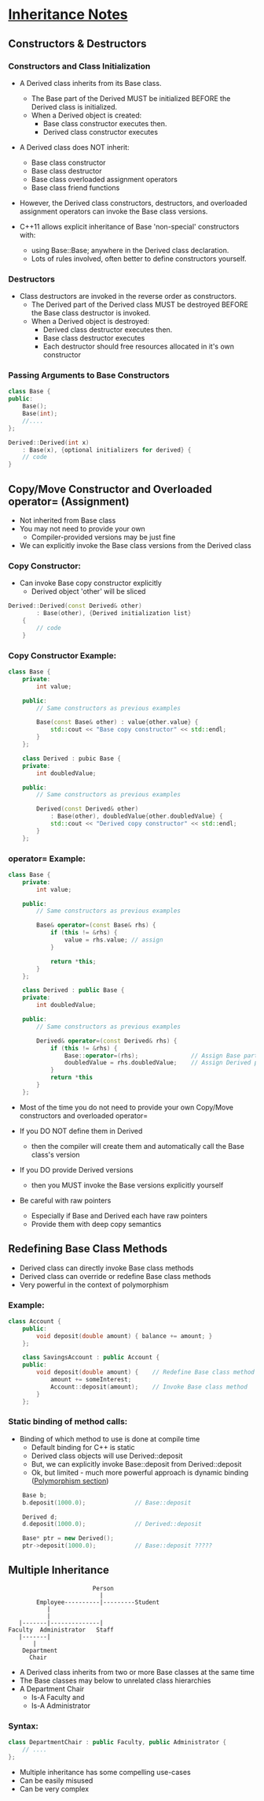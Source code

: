 # [Inheritance Notes](#)

## Constructors & Destructors

### Constructors and Class Initialization
- A Derived class inherits from its Base class.
    - The Base part of the Derived MUST be initialized BEFORE the Derived class is initialized.
    - When a Derived object is created:
        - Base class constructor executes then.
        - Derived class constructor executes


- A Derived class does NOT inherit:
  - Base class constructor
  - Base class destructor
  - Base class overloaded assignment operators
  - Base class friend functions

- However, the Derived class constructors, destructors, and overloaded assignment
  operators can invoke the Base class versions.

- C++11 allows explicit inheritance of Base 'non-special' constructors with:
    - using Base::Base; anywhere in the Derived class declaration.
    - Lots of rules involved, often better to define constructors yourself.

### Destructors
- Class destructors are invoked in the reverse order as constructors.
    - The Derived part of the Derived class MUST be destroyed BEFORE the Base class destructor is invoked.
    - When a Derived object is destroyed:
        - Derived class destructor executes then.
        - Base class destructor executes
        - Each destructor should free resources allocated in it's own constructor


### Passing Arguments to Base Constructors

```c++
class Base {
public:
    Base();
    Base(int);
    //....
};

Derived::Derived(int x)
    : Base(x), {optional initializers for derived} {
    // code
}
```

## Copy/Move Constructor and Overloaded operator= (Assignment)
- Not inherited from Base class
- You may not need to provide your own
    - Compiler-provided versions may be just fine
- We can explicitly invoke the Base class versions from the Derived class

### Copy Constructor:
- Can invoke Base copy constructor explicitly
  - Derived object 'other' will be sliced

```c++
Derived::Derived(const Derived& other)
        : Base(other), {Derived initialization list}
    {
        // code
    }
```

### Copy Constructor Example:
```c++
class Base {
    private:
        int value;

    public:
        // Same constructors as previous examples

        Base(const Base& other) : value{other.value} {
            std::cout << "Base copy constructor" << std::endl;
        }
    };

    class Derived : pubic Base {
    private:
        int doubledValue;

    public:
        // Same constructors as previous examples

        Derived(const Derived& other)
            : Base(other), doubledValue{other.doubledValue} {
            std::cout << "Derived copy constructor" << std::endl;
        }
    };
```

### operator= Example:
```c++
class Base {
    private:
        int value;

    public:
        // Same constructors as previous examples

        Base& operator=(const Base& rhs) {
            if (this != &rhs) {
                value = rhs.value; // assign
            }

            return *this;
        }
    };

    class Derived : public Base {
    private:
        int doubledValue;

    public:
        // Same constructors as previous examples

        Derived& operator=(const Derived& rhs) {
            if (this != &rhs) {
                Base::operator=(rhs);               // Assign Base part
                doubledValue = rhs.doubledValue;    // Assign Derived part
            }
            return *this
        }
    };
```

- Most of the time you do not need to provide your own Copy/Move constructors and overloaded operator=

- If you DO NOT define them in Derived
    - then the compiler will create them and automatically call the Base class's version

- If you DO provide Derived versions
    - then you MUST invoke the Base versions explicitly yourself

- Be careful with raw pointers
    - Especially if Base and Derived each have raw pointers
    - Provide them with deep copy semantics

## Redefining Base Class Methods
- Derived class can directly invoke Base class methods
- Derived class can override or redefine Base class methods
- Very powerful in the context of polymorphism

### Example:
```c++
class Account {
    public:
        void deposit(double amount) { balance += amount; }
    };

    class SavingsAccount : public Account {
    public:
        void deposit(double amount) {    // Redefine Base class method
            amount += someInterest;
            Account::deposit(amount);    // Invoke Base class method
        }
    };
```

### Static binding of method calls:
- Binding of which method to use is done at compile time
  - Default binding for C++ is static
  - Derived class objects will use Derived::deposit
  - But, we can explicitly invoke Base::deposit from Derived::deposit
  - Ok, but limited - much more powerful approach is dynamic binding ([Polymorphism section]())

```c++
    Base b;
    b.deposit(1000.0);              // Base::deposit

    Derived d;
    d.deposit(1000.0);              // Derived::deposit

    Base* ptr = new Derived();
    ptr->deposit(1000.0);           // Base::deposit ?????
```

## Multiple Inheritance

                            Person
                              |
            Employee----------|---------Student
               |
               |
       |-------|--------------|
    Faculty  Administrator   Staff
       |-------|
           |
        Department
          Chair

- A Derived class inherits from two or more Base classes at the same time
- The Base classes may below to unrelated class hierarchies
- A Department Chair
    - Is-A Faculty and
    - Is-A Administrator

### Syntax:
```c++
class DepartmentChair : public Faculty, public Administrator {
    // ....
};
```

- Multiple inheritance has some compelling use-cases
- Can be easily misused
- Can be very complex
